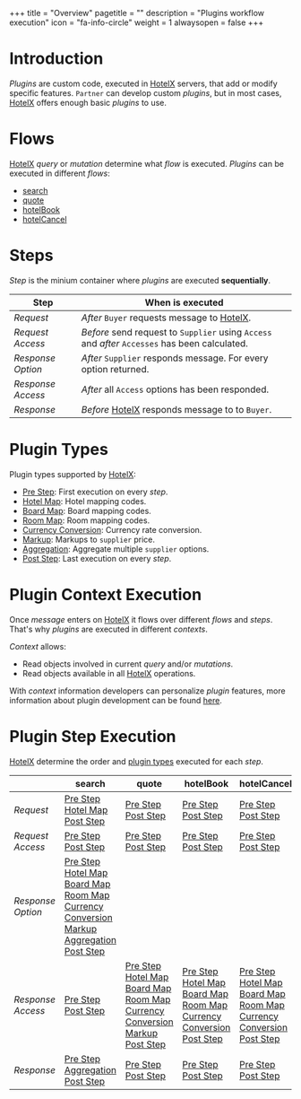 +++
title = "Overview"
pagetitle = ""
description = "Plugins workflow execution"
icon = "fa-info-circle"
weight = 1
alwaysopen = false
+++

# Introduction

_Plugins_ are custom code, executed in [HotelX](/hotelx/) servers, that add or modify specific features. `Partner` can develop custom _plugins_, but in most cases, [HotelX](/hotelx/) offers enough basic _plugins_ to use.

# Flows

[HotelX](/hotelx/) _query_ or _mutation_ determine what _flow_ is executed. _Plugins_ can be executed in different _flows_: 

* [search](/hotelx/concepts/booking-flow#search)
* [quote](/hotelx/concepts/booking-flow#quote)
* [hotelBook](/hotelx/concepts/booking-flow#book)
* [hotelCancel](/hotelx/concepts/management-flow#cancel)

# Steps

_Step_ is the minium container where _plugins_ are executed **sequentially**.

| Step | When is executed |
| --- | --- | 
| _Request_ | _After_ `Buyer` requests message to [HotelX](/hotelx/).|  
| _Request Access_ | _Before_ send request to `Supplier` using `Access` and _after_ `Accesses` has been calculated.|
| _Response Option_ |_After_ `Supplier` responds  message. For every option returned.|
| _Response Access_ |_After_ all `Access` options has been responded.|
| _Response_ | _Before_ [HotelX](/hotelx/) responds message to to `Buyer`.|


# Plugin Types

Plugin types supported by [HotelX](/hotelx/): 

* [Pre Step](../processor): First execution on every _step_.
* [Hotel Map](../mapping): Hotel mapping codes.
* [Board Map](../mapping): Board mapping codes.
* [Room Map](../mapping): Room mapping codes.
* [Currency Conversion](../converter): Currency rate conversion. 
* [Markup](../markup): Markups to `supplier` price.
* [Aggregation](../aggregation): Aggregate multiple `supplier` options.
* [Post Step](../processor): Last execution on every _step_.


# Plugin Context Execution

Once _message_ enters on [HotelX](/hotelx/) it flows over different _flows_ and _steps_. That's why  _plugins_ are executed in different _contexts_.

_Context_ allows:

* Read objects involved in current _query_ and/or _mutations_.
* Read objects available in all [HotelX](/hotelx/) operations. 

With _context_ information developers can personalize _plugin_ features, more information about plugin development can be found [here](../development).

# Plugin Step Execution

[HotelX](/hotelx/) determine the order and [plugin types](#plugintypes) executed for each _step_.


| | **search** | **quote** | **hotelBook** | **hotelCancel** |
| --- | --- | --- | --- | --- |
| _Request_ | [Pre Step](../processor)<br>[Hotel Map](../mapping)<br>[Post Step](../processor)|[Pre Step](../processor)<br>[Post Step](../processor)|[Pre Step](../processor)<br>[Post Step](../processor)|[Pre Step](../processor) <br>[Post Step](../processor)|[Post Step](../processor)|[Pre Step](../processor) <br>[Post Step](../processor)|
| _Request Access_ | [Pre Step](../processor) <br>[Post Step](../processor) |[Pre Step](../processor) <br>[Post Step](../processor)|[Pre Step](../processor) <br>[Post Step](../processor)|[Pre Step](../processor) <br>[Post Step](../processor)|
| _Response Option_ |[Pre Step](../processor)<br>[Hotel Map](../mapping)<br>[Board Map](../mapping)<br>[Room Map](../mapping)<br>[Currency Conversion](../currency-conversion)<br>[Markup](../markup)<br>[Aggregation](../aggregation)<br>[Post Step](../processor)| |  | |
| _Response Access_ |[Pre Step](../processor)<br>[Post Step](../processor)|[Pre Step](../processor)<br>[Hotel Map](../mapping)<br>[Board Map](../mapping)<br>[Room Map](../mapping)<br>[Currency Conversion](../currency-conversion)<br>[Markup](../markup)<br>[Post Step](../processor)|[Pre Step](../processor)<br>[Hotel Map](../mapping)<br>[Board Map](../mapping)<br>[Room Map](../mapping)<br>[Currency Conversion](../currency-conversion)<br>[Post Step](../processor)| [Pre Step](../processor)<br>[Hotel Map](../mapping)<br>[Board Map](../mapping)<br>[Room Map](../mapping)<br>[Currency Conversion](../currency-conversion)<br>[Post Step](../processor)|
| _Response_ |[Pre Step](../processor)<br>[Aggregation](../aggregation)<br>[Post Step](../processor)|[Pre Step](../processor) <br>[Post Step](../processor)|[Pre Step](../processor) <br>[Post Step](../processor)|[Pre Step](../processor) <br>[Post Step](../processor)|



